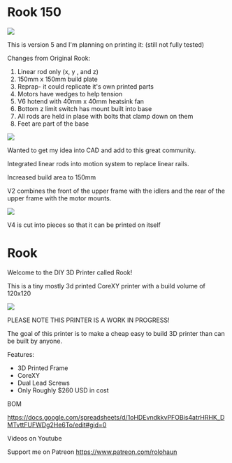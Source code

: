 # Rook 150

![](https://i.imgur.com/GT6wO1n.jpg)

This is version 5 and I'm planning on printing it: (still not fully tested)

Changes from Original Rook:
  1. Linear rod only (x, y , and z)
  2. 150mm x 150mm build plate
  3. Reprap- it could replicate it's own printed parts
  4. Motors have wedges to help tension
  5. V6 hotend with 40mm x 40mm heatsink fan
  6. Bottom z limit switch has mount built into base
  7. All rods are held in plase with bolts that clamp down on them
  8. Feet are part of the base


![](https://imgur.com/t2nv7Oc.jpg)

Wanted to get my idea into CAD and add to this great community.

Integrated linear rods into motion system to replace linear rails.

Increased build area to 150mm

V2 combines the front of the upper frame with the idlers and the rear of the upper frame with the motor mounts.


![](https://i.imgur.com/1YPYpml.jpeg)

V4 is cut into pieces so that it can be printed on itself


# Rook
Welcome to the DIY 3D Printer called Rook!

This is a tiny mostly 3d printed CoreXY printer with a build volume of 120x120

![](Build_Photos/rook.png)

PLEASE NOTE THIS PRINTER IS A WORK IN PROGRESS!

The goal of this printer is to make a cheap easy to build 3D printer than can be built by anyone.

Features:

- 3D Printed Frame
- CoreXY
- Dual Lead Screws
- Only Roughly $260 USD in cost

BOM

https://docs.google.com/spreadsheets/d/1oHDEvndkkvPFOBis4atrHRHK_DMTvttFUFWDg2He6To/edit#gid=0

Videos on Youtube


Support me on Patreon
https://www.patreon.com/rolohaun
